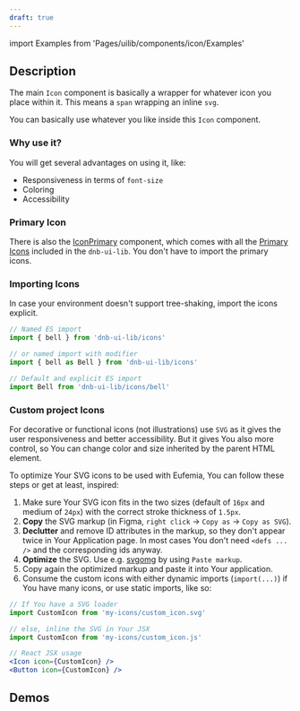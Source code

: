 ```yaml
---
draft: true
---
```


import Examples from 'Pages/uilib/components/icon/Examples'

## Description

The main `Icon` component is basically a wrapper for whatever icon you place within it. This means a `span` wrapping an inline `svg`.

You can basically use whatever you like inside this `Icon` component.

### Why use it?

You will get several advantages on using it, like:

- Responsiveness in terms of `font-size`
- Coloring
- Accessibility

### Primary Icon

There is also the [IconPrimary](/uilib/components/icon-primary/) component, which comes with all the [Primary Icons](/icons/primary) included in the `dnb-ui-lib`. You don't have to import the primary icons.

### Importing Icons

In case your environment doesn't support tree-shaking, import the icons explicit.

```jsx
// Named ES import
import { bell } from 'dnb-ui-lib/icons'

// or named import with modifier
import { bell as Bell } from 'dnb-ui-lib/icons'

// Default and explicit ES import
import Bell from 'dnb-ui-lib/icons/bell'
```

### Custom project Icons

For decorative or functional icons (not illustrations) use `SVG` as it gives the user responsiveness and better accessibility. But it gives You also more control, so You can change color and size inherited by the parent HTML element.

To optimize Your SVG icons to be used with Eufemia, You can follow these steps or get at least, inspired:

1. Make sure Your SVG icon fits in the two sizes (default of `16px` and medium of `24px`) with the correct stroke thickness of `1.5px`.
1. **Copy** the SVG markup (in Figma, `right click` -> `Copy as` -> `Copy as SVG`).
1. **Declutter** and remove ID attributes in the markup, so they don't appear twice in Your Application page. In most cases You don't need `<defs ... />` and the corresponding ids anyway.
1. **Optimize** the SVG. Use e.g. [svgomg](https://jakearchibald.github.io/svgomg/) by using `Paste markup`.
1. Copy again the optimized markup and paste it into Your application.
1. Consume the custom icons with either dynamic imports (`import(...)`) if You have many icons, or use static imports, like so:

```jsx
// If You have a SVG loader
import CustomIcon from 'my-icons/custom_icon.svg'

// else, inline the SVG in Your JSX
import CustomIcon from 'my-icons/custom_icon.js'

// React JSX usage
<Icon icon={CustomIcon} />
<Button icon={CustomIcon} />
```

## Demos

<Examples />
